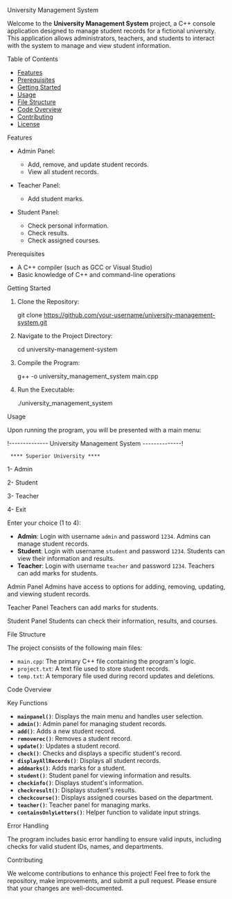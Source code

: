  University Management System

Welcome to the **University Management System** project, a C++ console application designed to manage student records for a fictional university. This application allows administrators, teachers, and students to interact with the system to manage and view student information.

 Table of Contents

- [Features](#features)
- [Prerequisites](#prerequisites)
- [Getting Started](#getting-started)
- [Usage](#usage)
- [File Structure](#file-structure)
- [Code Overview](#code-overview)
- [Contributing](#contributing)
- [License](#license)

 Features

- Admin Panel:
  - Add, remove, and update student records.
  - View all student records.
  
- Teacher Panel:
  - Add student marks.

- Student Panel:
  - Check personal information.
  - Check results.
  - Check assigned courses.

 Prerequisites

- A C++ compiler (such as GCC or Visual Studio)
- Basic knowledge of C++ and command-line operations

 Getting Started

1. Clone the Repository:

   git clone https://github.com/your-username/university-management-system.git
   

2. Navigate to the Project Directory:
   
   cd university-management-system
  

3. Compile the Program:
   
   g++ -o university_management_system main.cpp
   

4. Run the Executable:
   
   ./university_management_system
  

Usage

Upon running the program, you will be presented with a main menu:

!-------------- University Management System --------------!

     **** Superior University ****

  1- Admin

  2- Student

  3- Teacher

  4- Exit

 Enter your choice (1 to 4):

- **Admin**: Login with username `admin` and password `1234`. Admins can manage student records.
- **Student**: Login with username `student` and password `1234`. Students can view their information and results.
- **Teacher**: Login with username `teacher` and password `1234`. Teachers can add marks for students.

 Admin Panel
Admins have access to options for adding, removing, updating, and viewing student records.

 Teacher Panel
Teachers can add marks for students.

 Student Panel
Students can check their information, results, and courses.

 File Structure

The project consists of the following main files:

- `main.cpp`: The primary C++ file containing the program's logic.
- `project.txt`: A text file used to store student records.
- `temp.txt`: A temporary file used during record updates and deletions.

 Code Overview

 Key Functions

- **`mainpanel()`**: Displays the main menu and handles user selection.
- **`admin()`**: Admin panel for managing student records.
- **`add()`**: Adds a new student record.
- **`removerec()`**: Removes a student record.
- **`update()`**: Updates a student record.
- **`check()`**: Checks and displays a specific student's record.
- **`displayAllRecords()`**: Displays all student records.
- **`addmarks()`**: Adds marks for a student.
- **`student()`**: Student panel for viewing information and results.
- **`checkinfo()`**: Displays student's information.
- **`checkresult()`**: Displays student's results.
- **`checkcourse()`**: Displays assigned courses based on the department.
- **`teacher()`**: Teacher panel for managing marks.
- **`containsOnlyLetters()`**: Helper function to validate input strings.

 Error Handling

The program includes basic error handling to ensure valid inputs, including checks for valid student IDs, names, and departments.

 Contributing

We welcome contributions to enhance this project! Feel free to fork the repository, make improvements, and submit a pull request. Please ensure that your changes are well-documented.
